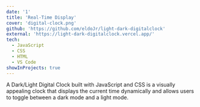 ```yaml
---
date: '1'
title: 'Real-Time Display'
cover: 'digital-clock.png'
github: 'https://github.com/eldoJr/light-dark-digitalclock'
external: 'https://light-dark-digitalclock.vercel.app/'
tech:
  - JavaScript
  - CSS
  - HTML
  - VS Code
showInProjects: true
---
```


A Dark/Light Digital Clock built with JavaScript and CSS is a visually appealing clock that displays the current time dynamically and allows users to toggle between a dark mode and a light mode.

